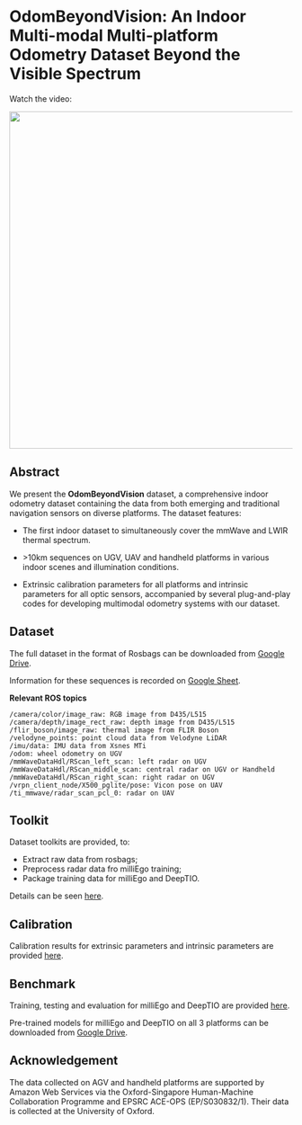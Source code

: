 # OdomBeyondVision: An Indoor Multi-modal Multi-platform Odometry Dataset Beyond the Visible Spectrum

<!-- [<img src="https://i.imgur.com/i0Ko1ze.png" align="center" width="400">](https://youtu.be/EbjNoZcZpzQ) -->

Watch the video:
[<p align="center"><img width="600" src="https://i.imgur.com/i0Ko1ze.png"></p>](https://youtu.be/EbjNoZcZpzQ)


## Abstract

We present the **OdomBeyondVision** dataset, a comprehensive indoor odometry dataset containing the data from both emerging and traditional navigation sensors on diverse platforms. The dataset features:

- The first indoor dataset to simultaneously cover the mmWave and LWIR thermal spectrum.

- \>10km sequences on UGV, UAV and handheld platforms in various indoor scenes and illumination conditions.

- Extrinsic calibration parameters for all platforms and intrinsic parameters for all optic sensors, accompanied by several plug-and-play codes for developing multimodal odometry systems with our dataset.

## Dataset

The full dataset in the format of Rosbags can be downloaded from [Google Drive](https://drive.google.com/drive/folders/1cJ4w3Dj21EMIox2ZSx7TSdzflxNHhTVL?usp=sharing).

Information for these sequences is recorded on [Google Sheet](https://docs.google.com/spreadsheets/d/1n2KkD_vjE7b5-2_qaq-sq0c-cB4JdQMBo3zMRFuTT_w/edit?usp=sharing).

**Relevant ROS topics**

```
/camera/color/image_raw: RGB image from D435/L515
/camera/depth/image_rect_raw: depth image from D435/L515
/flir_boson/image_raw: thermal image from FLIR Boson
/velodyne_points: point cloud data from Velodyne LiDAR
/imu/data: IMU data from Xsnes MTi
/odom: wheel odometry on UGV
/mmWaveDataHdl/RScan_left_scan: left radar on UGV
/mmWaveDataHdl/RScan_middle_scan: central radar on UGV or Handheld
/mmWaveDataHdl/RScan_right_scan: right radar on UGV
/vrpn_client_node/X500_pglite/pose: Vicon pose on UAV
/ti_mmwave/radar_scan_pcl_0: radar on UAV
```

## Toolkit

Dataset toolkits are provided, to:
- Extract raw data from rosbags;
- Preprocess radar data fro milliEgo training;
- Package training data for milliEgo and DeepTIO.

Details can be seen [here](./toolkit/README.md).

## Calibration

Calibration results for extrinsic parameters and intrinsic parameters are provided [here](./calibration).

## Benchmark

Training, testing and evaluation for milliEgo and DeepTIO are provided [here](./benchmark/).

Pre-trained models for milliEgo and DeepTIO on all 3 platforms can be downloaded from [Google Drive](https://drive.google.com/drive/folders/1cJ4w3Dj21EMIox2ZSx7TSdzflxNHhTVL?usp=sharing).

## Acknowledgement 

The data collected on AGV and handheld platforms are supported by Amazon Web Services via the Oxford-Singapore Human-Machine Collaboration Programme and EPSRC ACE-OPS (EP/S030832/1). Their data is collected at the University of Oxford.


